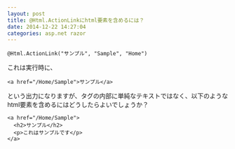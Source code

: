 ```yaml
---
layout: post
title: @Html.ActionLinkにhtml要素を含めるには？
date: 2014-12-22 14:27:04
categories: asp.net razor
---
```

<pre><code>@Html.ActionLink("サンプル", "Sample", "Home")
</code></pre>

<p>これは実行時に、</p>

<pre><code>&lt;a href="/Home/Sample"&gt;サンプル&lt;/a&gt;
</code></pre>

<p>という出力になりますが、タグの内部に単純なテキストではなく、以下のようなhtml要素を含めるにはどうしたらよいでしょうか？</p>

<pre><code>&lt;a href="/Home/Sample"&gt;
  &lt;h2&gt;サンプル&lt;/h2&gt;
  &lt;p&gt;これはサンプルです&lt;/p&gt;
&lt;/a&gt;
</code></pre>
